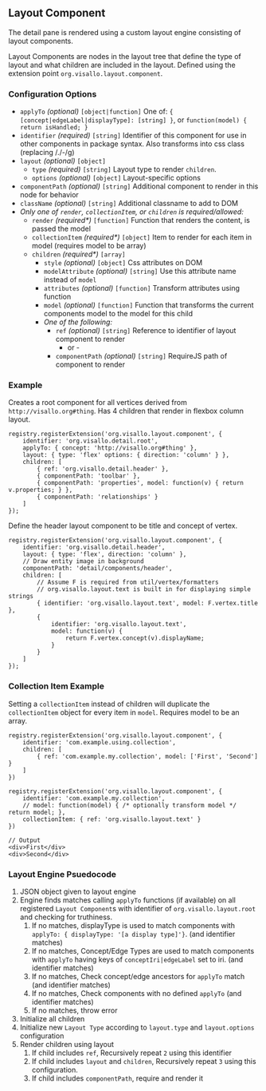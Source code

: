 ## Layout Component

The detail pane is rendered using a custom layout engine consisting of layout components. 

Layout Components are nodes in the layout tree that define the type of layout and what children are included in the layout. Defined using the extension point `org.visallo.layout.component`.


### Configuration Options

* `applyTo` _(optional)_ `[object|function]` One of: `{ [concept|edgeLabel|displayType]: [string] }`, or `function(model) { return isHandled; }`
* `identifier` _(required)_ `[string]` Identifier of this component for use in other components in package syntax. Also transforms into css class (replacing /./-/g)
* `layout` _(optional)_ `[object]`
    * `type` _(required)_ `[string]` Layout type to render `children`. 
    * `options` _(optional)_ `[object]` Layout-specific options
* `componentPath` _(optional)_ `[string]` Additional component to render in this node for behavior
* `className` _(optional)_ `[string]` Additional classname to add to DOM
* _Only one of `render`, `collectionItem`, or `children` is required/allowed:_
    * `render` _(required*)_ `[function]` Function that renders the content, is passed the model
    * `collectionItem` _(required*)_ `[object]` Item to render for each item in model (requires model to be array)
    * `children` _(required*)_ `[array]`
        * `style` _(optional)_ `[object]` Css attributes on DOM
        * `modelAttribute` _(optional)_ `[string]` Use this attribute name instead of `model`
        * `attributes` _(optional)_ `[function]` Transform attributes using function
        * `model` _(optional)_ `[function]` Function that transforms the current components model to the model for this child
        * _One of the following:_
            * `ref` _(optional)_ `[string]` Reference to identifier of layout component to render
                - or -
            * `componentPath` _(optional)_ `[string]` RequireJS path of component to render


### Example

Creates a root component for all vertices derived from `http://visallo.org#thing`. Has 4 children that render in flexbox column layout.

    registry.registerExtension('org.visallo.layout.component', {
        identifier: 'org.visallo.detail.root',
        applyTo: { concept: 'http://visallo.org#thing' },
        layout: { type: 'flex' options: { direction: 'column' } },
        children: [
            { ref: 'org.visallo.detail.header' },
            { componentPath: 'toolbar' },
            { componentPath: 'properties', model: function(v) { return v.properties; } },
            { componentPath: 'relationships' }
        ]
    });

Define the header layout component to be title and concept of vertex.

    registry.registerExtension('org.visallo.layout.component', {
        identifier: 'org.visallo.detail.header',
        layout: { type: 'flex', direction: 'column' },
        // Draw entity image in background
        componentPath: 'detail/components/header',
        children: [
            // Assume F is required from util/vertex/formatters
            // org.visallo.layout.text is built in for displaying simple strings
            { identifier: 'org.visallo.layout.text', model: F.vertex.title },
            {
                identifier: 'org.visallo.layout.text',
                model: function(v) {
                    return F.vertex.concept(v).displayName;
                } 
            }
        ]
    });

### Collection Item Example

Setting a `collectionItem` instead of children will duplicate the `collectionItem` object for every item in `model`. Requires model to be an array.

    registry.registerExtension('org.visallo.layout.component', {
        identifier: 'com.example.using.collection',
        children: [
            { ref: 'com.example.my.collection', model: ['First', 'Second'] }
        ]
    })

    registry.registerExtension('org.visallo.layout.component', {
        identifier: 'com.example.my.collection',
        // model: function(model) { /* optionally transform model */ return model; },
        collectionItem: { ref: 'org.visallo.layout.text' }
    })

    // Output
    <div>First</div>
    <div>Second</div>


### Layout Engine Psuedocode

1. JSON object given to layout engine
2. Engine finds matches calling `applyTo` functions (if available) on all registered `Layout Component`s with identifier of `org.visallo.layout.root` and checking for truthiness.
    1. If no matches, displayType is used to match components with `applyTo: { displayType: '[a display type]'}`. (and identifier matches)
    1. If no matches, Concept/Edge Types are used to match components with `applyTo` having keys of `conceptIri|edgeLabel` set to iri. (and identifier matches)
    2. If no matches, Check concept/edge ancestors for `applyTo` match (and identifier matches)
    3. If no matches, Check components with no defined `applyTo` (and identifier matches)
    4. If no matches, throw error
3. Initialize all children
4. Initialize new `Layout Type` according to `layout.type` and `layout.options` configuration
5. Render children using layout
    1. If child includes `ref`, Recursively repeat `2` using this identifier
    2. If child includes `layout` and `children`, Recursively repeat `3` using this configuration.
    3. If child includes `componentPath`, require and render it

